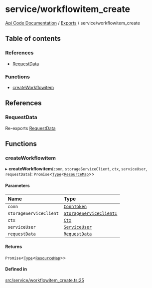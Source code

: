 # service/workflowitem\_create
 
[Api Code Documentation](../README.md) / [Exports](../modules.md) / service/workflowitem\_create

## Table of contents

### References

- [RequestData](service_workflowitem_create.md#requestdata)

### Functions

- [createWorkflowitem](service_workflowitem_create.md#createworkflowitem)

## References

### RequestData

Re-exports [RequestData](../interfaces/service_domain_workflow_workflowitem_create.RequestData.md)

## Functions

### createWorkflowitem

▸ **createWorkflowitem**(`conn`, `storageServiceClient`, `ctx`, `serviceUser`, `requestData`): `Promise`<[`Type`](result.md#type)<[`ResourceMap`](service_domain_ResourceMap.md#resourcemap)\>\>

#### Parameters

| Name | Type |
| :------ | :------ |
| `conn` | [`ConnToken`](service_conn.md#conntoken) |
| `storageServiceClient` | [`StorageServiceClientI`](../interfaces/service_Client_storage_service_h.StorageServiceClientI.md) |
| `ctx` | [`Ctx`](../interfaces/lib_ctx.Ctx.md) |
| `serviceUser` | [`ServiceUser`](../interfaces/service_domain_organization_service_user.ServiceUser.md) |
| `requestData` | [`RequestData`](../interfaces/service_domain_workflow_workflowitem_create.RequestData.md) |

#### Returns

`Promise`<[`Type`](result.md#type)<[`ResourceMap`](service_domain_ResourceMap.md#resourcemap)\>\>

#### Defined in

[src/service/workflowitem_create.ts:25](https://github.com/openkfw/TruBudget/blob/f6ee764/api/src/service/workflowitem_create.ts#L25)
